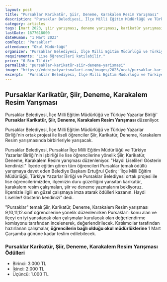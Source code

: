 ```yaml
---
layout: post
title: "Pursaklar Karikatür, Şiir, Deneme, Karakalem Resim Yarışması"
description: "Pursaklar Belediyesi, İlçe Milli Eğitim Müdürlüğü ve Türkiye Yazarlar Birliği' 'Pursaklar Karikatür, Şiir, Deneme, Karakalem Resim Yarışması' düzenliyor."
category: articles
tags: [mart 2023, şiir yarışması, deneme yarışması, karikatür yarışması, resim yarışması, lise]
lastDate: 1677618000
dateHuman: "1 Mart 2023"
comTopic: "Pursaklar"
attendance: "Okul Müdürlüğü"
organizer: "Pursaklar Belediyesi, İlçe Milli Eğitim Müdürlüğü ve Türkiye Yazarlar Birliği'"
requirements: "Lise öğrencileri katılabilir."
price: "6 Bin TL'dir"
permalink: "pursaklar-karikatür-siir-deneme-yarismasi"
image: "https://edebiyatyarismalari.com/images/2023/ocak/pursaklar-karikatür-siir-deneme-yarismasi.jpg"
excerpt:  "Pursaklar Belediyesi, İlçe Milli Eğitim Müdürlüğü ve Türkiye Yazarlar Birliği' <strong> Pursaklar Karikatür, Şiir, Deneme, Karakalem Resim Yarışması </strong> düzenliyor."
---
```


## Pursaklar Karikatür, Şiir, Deneme, Karakalem Resim Yarışması
Pursaklar Belediyesi, İlçe Milli Eğitim Müdürlüğü ve Türkiye Yazarlar Birliği' **Pursaklar Karikatür, Şiir, Deneme, Karakalem Resim Yarışması** düzenliyor.  

Pursaklar Belediyesi, İlçe Milli Eğitim Müdürlüğü ve Türkiye Yazarlar Birliği'nin ortak projesi ile liseli öğrenciler Şiir, Karikatür, Deneme, Karakalem Resim yarışmasında birbirleriyle yarışacak.
 
Pursaklar Belediyesi, Pursaklar İlçe Milli Eğitim Müdürlüğü ve Türkiye Yazarlar Birliği'nin işbirliği ile lise öğrencilerine yönelik Şiir, Karikatür, Deneme, Karakalem Resim yarışması düzenleniyor.
"Haydi Liseliler! Gösterin kendinizi."
İlçede eğitim gören tüm öğrencileri Pursaklar temalı ödüllü yarışmaya davet eden Belediye Başkanı Ertuğrul Çetin; ‘‘İlçe Milli Eğitim Müdürlüğü, Türkiye Yazarlar Birliği ve Pursaklar Belediyesi ortak projesi ile lise öğrencilerimizden, ilçemizin duru güzelliğini yansıtan karikatür, karakalem resim çalışmaları, şiir ve deneme yazmalarını bekliyoruz. İlçemizle ilgili en güzel çalışmaya imza atarak ödülleri kazanın. Haydi Liseliler! Gösterin kendinizi" dedi.
 
"Pursaklar" temalı Şiir, Karikatür, Deneme, Karakalem Resim yarışması 9,10,11,12.sınıf öğrencilerine yönelik düzenlenirken Pursaklar’ı konu alan ve ilçeyi en iyi yansıtacak olan çalışmalar kurulacak olan değerlendirme komisyonu tarafından incelenerek, değerlendirilecek. Katılımcılar tarafından hazırlanan çalışmalar, **öğrencilerin bağlı olduğu okul müdürlüklerine** 1 Mart Çarşamba gününe kadar teslim edilebilecek.

### Pursaklar Karikatür, Şiir, Deneme, Karakalem Resim Yarışması Ödülleri
- Birinci: 3.000 TL
- İkinci: 2.000 TL
- Üçüncü: 1.000 TL